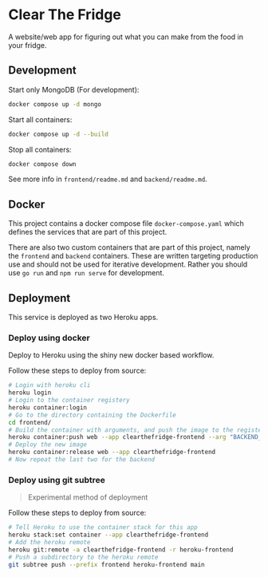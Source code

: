 # Clear The Fridge

A website/web app for figuring out what you can make from the food in your fridge.

## Development

Start only MongoDB (For development):

```sh
docker compose up -d mongo
```

Start all containers:

```sh
docker compose up -d --build
```

Stop all containers:

```sh
docker compose down
```

See more info in `frontend/readme.md` and `backend/readme.md`.

## Docker

This project contains a docker compose file `docker-compose.yaml`
which defines the services that are part of this project.

There are also two custom containers that are part of this project,
namely the `frontend` and `backend` containers. These are written
targeting production use and should not be used for iterative
development. Rather you should use `go run` and `npm run serve` for
development.

## Deployment

This service is deployed as two Heroku apps.

### Deploy using docker

Deploy to Heroku using the shiny new docker based workflow.

Follow these steps to deploy from source:

```bash
# Login with heroku cli
heroku login
# Login to the container registery
heroku container:login
# Go to the directory containing the Dockerfile
cd frontend/
# Build the container with arguments, and push the image to the registery
heroku container:push web --app clearthefridge-frontend --arg "BACKEND_URL=https://clearthefridge-backend.herokuapp.com"
# Deploy the new image
heroku container:release web --app clearthefridge-frontend
# Now repeat the last two for the backend
```

### Deploy using git subtree

> Experimental method of deployment

Follow these steps to deploy from source:

```bash
# Tell Heroku to use the container stack for this app
heroku stack:set container --app clearthefridge-frontend
# Add the heroku remote
heroku git:remote -a clearthefridge-frontend -r heroku-frontend
# Push a subdirectory to the heroku remote
git subtree push --prefix frontend heroku-frontend main
```
